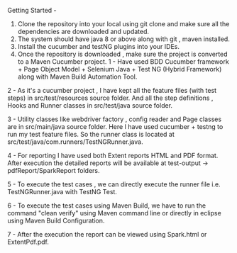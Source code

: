 Getting Started - 
1.	Clone the repository into your local using git clone and make sure all the dependencies are downloaded and updated.
2.	The system should have java 8 or above along with git , maven installed.
3.	Install the cucumber and testNG plugins into your IDEs.
4.	Once the repository is downloaded , make sure the project is converted to a Maven Cucumber project.
1 - Have used BDD Cucumber framework + Page Object Model + Selenium Java + Test NG (Hybrid Framework) along with Maven Build Automation Tool.

2 - As it's a cucumber project , I have kept all the feature files (with test steps) in src/test/resources source folder. And all the step definitions , Hooks and Runner classes in src/test/java source folder.

3 - Utility classes like webdriver factory , config reader and Page classes are in src/main/java source folder.
Here I have used cucumber + testng to run my test feature files. So the runner class is located at src/test/java/com.runners/TestNGRunner.java.

4 - For reporting I have used both Extent reports HTML and PDF format. After execution the detailed reports will be available at test-output -> pdfReport/SparkReport folders.

5 - To execute the test cases , we can directly execute the runner file i.e. TestNGRunner.java with TestNG Test.

6 - To execute the test cases using Maven Build, we have to run the command "clean verify" using Maven command line or directly in eclipse using Maven Build Configuration.

7 - After the execution the report can be viewed using Spark.html or ExtentPdf.pdf.
